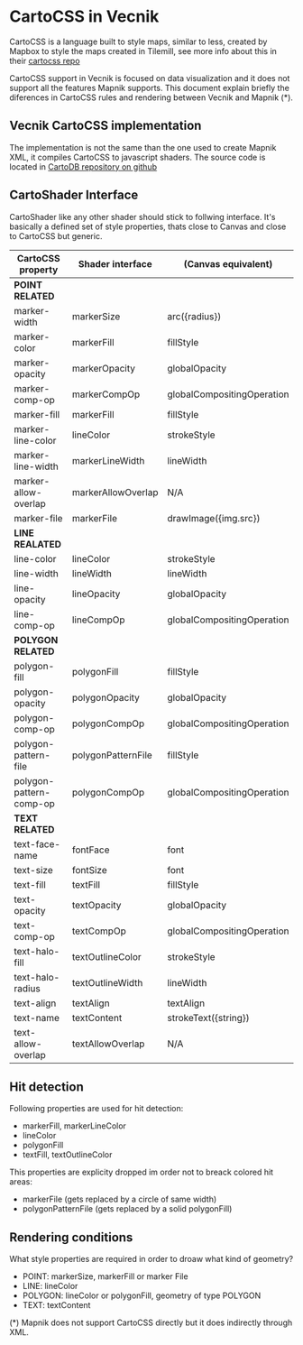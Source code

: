 
# CartoCSS in Vecnik

CartoCSS is a language built to style maps, similar to less, created by Mapbox to style the maps
created in Tilemill, see more info about this in their [cartocss repo](https://github.com/mapbox/carto)

CartoCSS support in Vecnik is focused on data visualization and it does not support all the features
Mapnik supports. This document explain briefly the diferences in CartoCSS rules and rendering
between Vecnik and Mapnik (*).


## Vecnik CartoCSS implementation

The implementation is not the same than the one used to create Mapnik XML, it compiles CartoCSS to
javascript shaders. The source code is located in [CartoDB repository on
github](https://github.com/cartodb/carto)


## CartoShader Interface

CartoShader like any other shader should stick to follwing interface.
It's basically a defined set of style properties, thats close to Canvas and close to CartoCSS but generic.

| CartoCSS property | Shader interface | (Canvas equivalent) |
| --- | --- | --- |
| **POINT RELATED** |||
| marker-width | markerSize | arc({radius}) |
| marker-color | markerFill | fillStyle |
| marker-opacity | markerOpacity | globalOpacity |
| marker-comp-op | markerCompOp | globalCompositingOperation |
| marker-fill | markerFill | fillStyle |
| marker-line-color | lineColor | strokeStyle |
| marker-line-width | markerLineWidth | lineWidth |
| marker-allow-overlap | markerAllowOverlap | N/A |
| marker-file | markerFile | drawImage({img.src}) |
| **LINE REALATED** |||
| line-color | lineColor | strokeStyle |
| line-width | lineWidth | lineWidth |
| line-opacity | lineOpacity | globalOpacity |
| line-comp-op | lineCompOp | globalCompositingOperation |
| **POLYGON RELATED** |||
| polygon-fill | polygonFill | fillStyle |
| polygon-opacity | polygonOpacity | globalOpacity |
| polygon-comp-op | polygonCompOp | globalCompositingOperation |
| polygon-pattern-file | polygonPatternFile | fillStyle |
| polygon-pattern-comp-op | polygonCompOp | globalCompositingOperation |
| **TEXT RELATED** |||
| text-face-name | fontFace | font |
| text-size | fontSize | font |
| text-fill | textFill | fillStyle |
| text-opacity | textOpacity | globalOpacity |
| text-comp-op | textCompOp | globalCompositingOperation |
| text-halo-fill | textOutlineColor | strokeStyle |
| text-halo-radius | textOutlineWidth | lineWidth |
| text-align | textAlign | textAlign |
| text-name | textContent | strokeText({string}) |
| text-allow-overlap | textAllowOverlap | N/A |


## Hit detection

Following properties are used for hit detection:

- markerFill, markerLineColor
- lineColor
- polygonFill
- textFill, textOutlineColor

This properties are explicity dropped im order not to breack colored hit areas:

- markerFile (gets replaced by a circle of same width)
- polygonPatternFile (gets replaced by a solid polygonFill)


## Rendering conditions

What style properties are required in order to droaw what kind of geometry?

- POINT: markerSize, markerFill or marker File
- LINE: lineColor
- POLYGON: lineColor or polygonFill, geometry of type POLYGON
- TEXT: textContent

(*) Mapnik does not support CartoCSS directly but it does indirectly through XML.
